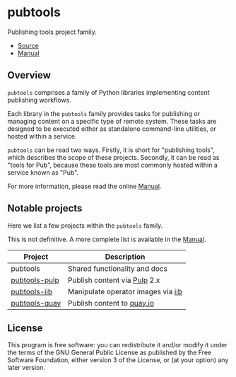 pubtools
========

Publishing tools project family.

- [Source](https://github.com/release-engineering/pubtools)
- [Manual]


Overview
--------

`pubtools` comprises a family of Python libraries implementing content
publishing workflows.

Each library in the `pubtools` family provides tasks for publishing or
managing content on a specific type of remote system.
These tasks are designed to be executed either as standalone command-line
utilities, or hosted within a service.

`pubtools` can be read two ways. Firstly, it is short for "publishing tools",
which describes the scope of these projects. Secondly, it can be read as
"tools for Pub", because these tools are most commonly hosted within a
service known as "Pub".

For more information, please read the online [Manual].


Notable projects
----------------

Here we list a few projects within the `pubtools` family.

This is not definitive. A more complete list is available in the
[Manual].

| Project         | Description                           |
| --------------- | ------------------------------------- |
| pubtools        | Shared functionality and docs         |
| [pubtools-pulp] | Publish content via [Pulp] 2.x        |
| [pubtools-iib]  | Manipulate operator images via [iib]  |
| [pubtools-quay] | Publish content to [quay.io]          |


License
-------

This program is free software: you can redistribute it and/or modify
it under the terms of the GNU General Public License as published by
the Free Software Foundation, either version 3 of the License, or
(at your option) any later version.

[Manual]: https://rohanpm.github.io/pubtools/
[pubtools-pulp]: https://github.com/release-engineering/pubtools-pulp
[Pulp]: https://pulpproject.org/
[pubtools-iib]: https://github.com/release-engineering/pubtools-iib
[iib]: https://github.com/release-engineering/iib
[pubtools-quay]: https://github.com/release-engineering/pubtools-quay
[quay.io]: https://quay.io/
